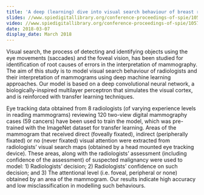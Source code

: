 ```yaml
---
title: 'A deep (learning) dive into visual search behaviour of breast radiologists'
slides: //www.spiedigitallibrary.org/conference-proceedings-of-spie/10577/1057708/A-deep-learning-dive-into-visual-search-behaviour-of-breast/10.1117/12.2293366.short
video: //www.spiedigitallibrary.org/conference-proceedings-of-spie/10577/1057708/A-deep-learning-dive-into-visual-search-behaviour-of-breast/10.1117/12.2293366.short
date: 2018-03-07
display_date: March 2018
---
```


Visual search, the process of detecting and identifying objects using the eye movements (saccades) and the foveal vision, has been studied for identification of root causes of errors in the interpretation of mammography. The aim of this study is to model visual search behaviour of radiologists and their interpretation of mammograms using deep machine learning approaches. Our model is based on a deep convolutional neural network, a biologically-inspired multilayer perceptron that simulates the visual cortex, and is reinforced with transfer learning techniques.

Eye tracking data obtained from 8 radiologists (of varying experience levels in reading mammograms) reviewing 120 two-view digital mammography cases (59 cancers) have been used to train the model, which was pre-trained with the ImageNet dataset for transfer learning. Areas of the mammogram that received direct (foveally fixated), indirect (peripherally fixated) or no (never fixated) visual attention were extracted from radiologists’ visual search maps (obtained by a head mounted eye tracking device). These areas, along with the radiologists’ assessment (including confidence of the assessment) of suspected malignancy were used to model: 1) Radiologists’ decision; 2) Radiologists’ confidence on such decision; and 3) The attentional level (i.e. foveal, peripheral or none) obtained by an area of the mammogram. Our results indicate high accuracy and low misclassification in modelling such behaviours.
